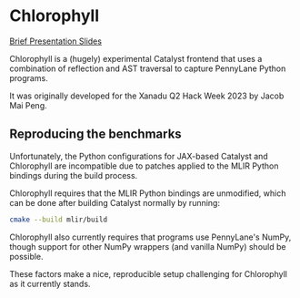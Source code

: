 # Chlorophyll

[Brief Presentation Slides](https://docs.google.com/presentation/d/1Z2Im4KdymWeJ3aO2LewoNmYIuOLrDEbgNzXtrWWuFxs/edit?usp=sharing)

Chlorophyll is a (hugely) experimental Catalyst frontend that uses a combination of reflection and AST traversal to capture PennyLane Python programs.

It was originally developed for the Xanadu Q2 Hack Week 2023 by Jacob Mai Peng.

## Reproducing the benchmarks

Unfortunately, the Python configurations for JAX-based Catalyst and Chlorophyll are incompatible due to patches applied to the MLIR Python bindings during the build process.

Chlorophyll requires that the MLIR Python bindings are unmodified, which can be done after building Catalyst normally by running:

```sh
cmake --build mlir/build
```

Chlorophyll also currently requires that programs use PennyLane's NumPy, though support for other NumPy wrappers (and vanilla NumPy) should be possible.

These factors make a nice, reproducible setup challenging for Chlorophyll as it currently stands.
